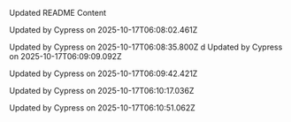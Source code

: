 Updated README Content

Updated by Cypress on 2025-10-17T06:08:02.461Z

Updated by Cypress on 2025-10-17T06:08:35.800Z
d
Updated by Cypress on 2025-10-17T06:09:09.092Z

Updated by Cypress on 2025-10-17T06:09:42.421Z

Updated by Cypress on 2025-10-17T06:10:17.036Z

Updated by Cypress on 2025-10-17T06:10:51.062Z
